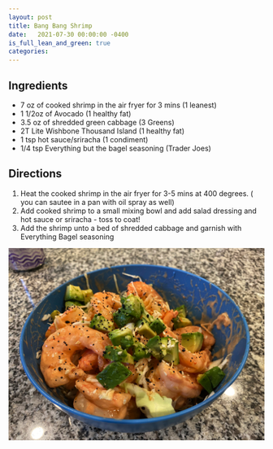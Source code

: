 ```yaml
---
layout: post
title: Bang Bang Shrimp
date:   2021-07-30 00:00:00 -0400
is_full_lean_and_green: true
categories: 
---
```


## Ingredients
- 7 oz of cooked shrimp in the air fryer for 3 mins (1 leanest)
- 1 1/2oz of Avocado (1 healthy fat) 
- 3.5 oz of shredded green cabbage (3 Greens) 
- 2T Lite Wishbone Thousand Island (1 healthy fat) 
- 1 tsp hot sauce/sriracha (1 condiment) 
- 1/4 tsp Everything but the bagel seasoning (Trader Joes)

## Directions
1. Heat the cooked shrimp in the air fryer for 3-5 mins at 400 degrees.  ( you can sautee in a pan with oil spray as well)
2. Add cooked shrimp to a small mixing bowl and add salad dressing and hot sauce or sriracha - toss to coat!
3. Add the shrimp unto a bed of shredded cabbage and garnish with Everything Bagel seasoning

![Bang Bang Shrimp](/images/Bang%20Bang%20Shrimp.jpeg)